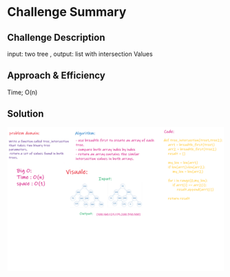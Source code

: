 # Challenge Summary


## Challenge Description

input: two tree , output: list with intersection Values


## Approach & Efficiency
Time; O(n)

## Solution
<img src="../../../assests/ch32.png">

